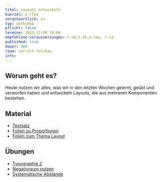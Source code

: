 ```yaml
---
titel: Layouts entwickeln
kuerzel: w-lfve
verantwortlich: cn
typ: workshop
pflicht: false
termine: 2023-12-08 10:00
empfohlene-voraussetzungen: t-sb,t-fb,w-lmw, t-ld
published: true
dauer: 300
raum: vor-ort-ferchau
info: 
---
```


## Worum geht es?
Heute nutzen wir alles, was wir in den letzten Wochen gelernt, geübt und verworfen haben und entwickeln Layouts, die aus mehreren Komponenten bestehen.

## Material
- [Textsatz](https://cnoss.github.io/slides/presentations/screendesign/textsatz/#/1/33)
- [Folien zu Proportionen](https://cnoss.github.io/slides/presentations/screendesign/proportionen-und-abstaende/) 
- [Folien zum Thema Layout](https://cnoss.github.io/slides/presentations/screendesign/layout/#/1/20)

## Übungen
- [Typographie 2](/mi-bachelor-screendesign/assignments/basics-typographie-2/)
- [Negativraum nutzen](/mi-bachelor-screendesign/assignments/workshop-006-negativraum/)
- [Systematische Abstände](/mi-bachelor-screendesign/assignments/workshop-006-systematische-abstaende/)

<!--
## Upload
Die Ergebnisse können im [Ilias](https://bit.ly/2OQiyTT) hochgeladen werden.
-->
